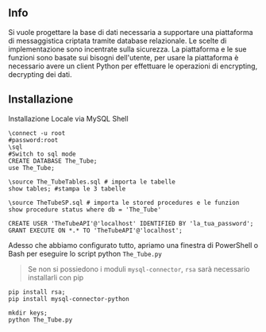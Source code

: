 ## Info
Si vuole progettare la base di dati necessaria a supportare una piattaforma di messaggistica criptata tramite database relazionale. Le scelte di implementazione sono incentrate sulla sicurezza. La piattaforma e le sue funzioni sono basate sui bisogni dell'utente, per usare la piattaforma è necessario avere un client Python per effettuare le operazioni di encrypting, decrypting dei dati.

## Installazione
Installazione Locale via MySQL Shell
```mysql
\connect -u root
#password:root
\sql
#Switch to sql mode
CREATE DATABASE The_Tube;
use The_Tube;

\source The_TubeTables.sql # importa le tabelle
show tables; #stampa le 3 tabelle

\source TheTubeSP.sql # importa le stored procedures e le funzion
show procedure status where db = 'The_Tube'

CREATE USER 'TheTubeAPI'@'localhost' IDENTIFIED BY 'la_tua_password'; 
GRANT EXECUTE ON *.* TO 'TheTubeAPI'@'localhost';
```

Adesso che abbiamo configurato tutto, apriamo una finestra di PowerShell o Bash per eseguire lo script python `The_Tube.py`

> Se non si possiedono i moduli `mysql-connector`, `rsa` sarà necessario installarli con pip

```pip
pip install rsa;
pip install mysql-connector-python
```

```shell
mkdir keys;
python The_Tube.py
```
